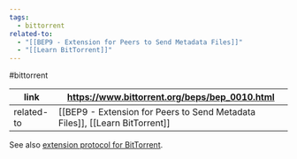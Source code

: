 ```yaml
---
tags:
  - bittorrent
related-to:
  - "[[BEP9 - Extension for Peers to Send Metadata Files]]"
  - "[[Learn BitTorrent]]"
---
```

#bittorrent 

| link       | https://www.bittorrent.org/beps/bep_0010.html                               |
| ---------- | --------------------------------------------------------------------------- |
| related-to | [[BEP9 - Extension for Peers to Send Metadata Files]], [[Learn BitTorrent]] |

 See also [extension protocol for BitTorrent](https://www.rasterbar.com/products/libtorrent/extension_protocol.html).
 